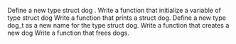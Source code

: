 Define a new type struct dog . Write a function that initialize a variable of type struct dog Write a function that prints a struct dog. Define a new type dog_t as a new name for the type struct dog. Write a function that creates a new dog Write a function that frees dogs.
